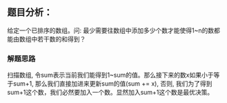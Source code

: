 ## 题目分析：

给定一个已排序的数组。问: 最少需要往数组中添加多少个数才能使得1~n的数都能由数组中若干数的和得到？

### 解题思路
扫描数组, 令sum表示当前我们能得到1~sum的值。那么接下来的数x如果小于等于sum+1, 那么我们直接加进来更新sum的值(sum += x), 否则, 我们为了得到sum+1这个数，我们必然要加入一个数。显然加入sum+1这个数是最优决策。